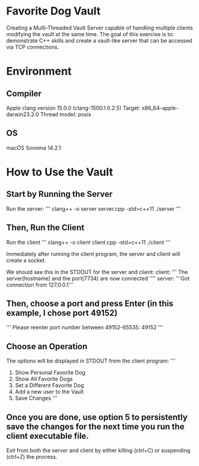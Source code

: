 # Favorite Dog Vault
Creating a Multi-Threaded Vault Server capable of handling multiple clients modifying the vault at the same time. The goal of this exercise is to: demonstrate C++ skills and create a vault-like server that can be accessed via TCP connections.

# Environment

## Compiler
Apple clang version 15.0.0 (clang-1500.1.0.2.5)
Target: x86_64-apple-darwin23.2.0
Thread model: posix

## OS
macOS Sonoma 14.2.1

# How to Use the Vault

## Start by Running the Server

Run the server:
'''
clang++ -o server server.cpp  -std=c++11
./server
'''

## Then, Run the Client

Run the client
'''
clang++ -o client client.cpp  -std=c++11
./client
'''

Immediately after running the client program, the server and client will create a socket.

We should see this in the STDOUT for the server and client:
client: ''' The server(hostname) and the port(7734) are now connected ''''
server: '''Got connection from 127.0.0.1'''
## Then, choose a port and press Enter (in this example, I chose port 49152)
'''
Please reenter port number between 49152-65535: 49152
'''

## Choose an Operation
The options will be displayed in STDOUT from the client program:
'''
1. Show Personal Favorite Dog
2. Show All Favorite Dogs 
3. Set a Different Favorite Dog
4. Add a new user to the Vault
5. Save Changes
'''

## Once you are done, use option 5 to persistently save the changes for the next time you run the client executable file.

Exit from both the server and client by either killing (ctrl+C) or suspending (ctrl+Z) the process.
